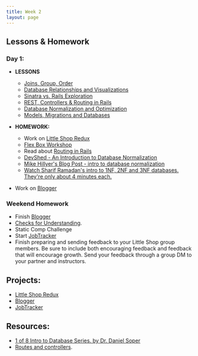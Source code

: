 ```yaml
---
title: Week 2
layout: page
---
```


## Lessons & Homework

### Day 1:

* **LESSONS**

  - [Joins, Group, Order](http://backend.turing.io/module2/lessons/joins_group_order)
  - [Database Relationships and Visualizations](http://backend.turing.io/module2/lessons/database_relationships_and_visualizations)
  - [Sinatra vs. Rails Exploration](http://backend.turing.io/module2/misc/sinatra_vs_rails_exploration)
  - [REST, Controllers & Routing in Rails](http://backend.turing.io/module2/lessons/rest_routing_and_controllers_in_rails)
  - [Database Normalization and Optimization](http://backend.turing.io/module2/lessons/database_normalization_and_optimization)
  - [Models, Migrations and Databases](http://backend.turing.io/module2/lessons/models_migrations_databases)

* **HOMEWORK:**
  - Work on [Little Shop Redux](https://github.com/turingschool-projects/little-shop-redux)
  - [Flex Box Workshop](http://backend.turing.io/module2/lessons/flexbox_workshop)
  - Read about [Routing in Rails](https://www.theodinproject.com/courses/ruby-on-rails/lessons/routing)
  - [DevShed - An Introduction to Database Normalization](http://www.devshed.com/c/a/mysql/an-introduction-to-database-normalization/)
  - [Mike Hillyer's Blog Post - intro to database normalization](http://mikehillyer.com/articles/an-introduction-to-database-normalization/)
  - [Watch Sharif Ramadan's intro to 1NF, 2NF and 3NF databases. They're only about 4 minutes each.](https://www.youtube.com/watch?v=K7vzLrGCV50&list=PLQ9AAKW8HuJ5m0rmHKL88ZyjOIKejvrj0)
 - Work on [Blogger](http://backend.turing.io/module2/misc/blogger)

### Weekend Homework
  - Finish [Blogger](http://backend.turing.io/module2/misc/blogger)
  - [Checks for Understanding](https://github.com/turingschool/checks-for-understanding/blob/master/module-2/backend/week_two.md).
  - Static Comp Challenge
  - Start [JobTracker](https://github.com/turingschool-projects/job-tracker)
  - Finish preparing and sending feedback to your Little Shop group members. Be sure to include both encouraging feedback and feedback that will encourage growth. Send your feedback through a group DM to your partner and instructors.

## Projects:

* [Little Shop Redux](https://github.com/turingschool-projects/little-shop-redux)
* [Blogger](http://backend.turing.io/module2/misc/blogger)
* [JobTracker](https://github.com/turingschool-projects/job-tracker)

## Resources:

  - [1 of 8 Intro to Database Series. by Dr. Daniel Soper](https://www.youtube.com/watch?v=4Z9KEBexzcM)
  - [Routes and controllers](https://github.com/turingschool/challenges/blob/master/routes_controllers_rails.markdown).
